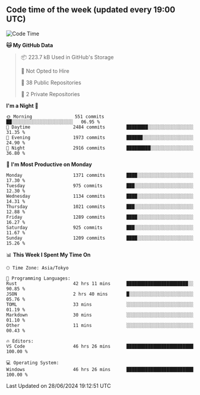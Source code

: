 ## Code time of the week (updated every 19:00 UTC)

<!--START_SECTION:waka-->
![Code Time](http://img.shields.io/badge/Code%20Time-3%2C329%20hrs%2018%20mins-blue)

**🐱 My GitHub Data** 

> 📦 223.7 kB Used in GitHub's Storage 
 > 
> 🚫 Not Opted to Hire
 > 
> 📜 38 Public Repositories 
 > 
> 🔑 2 Private Repositories 
 > 
**I'm a Night 🦉** 

```text
🌞 Morning                551 commits         ██░░░░░░░░░░░░░░░░░░░░░░░   06.95 % 
🌆 Daytime                2484 commits        ████████░░░░░░░░░░░░░░░░░   31.35 % 
🌃 Evening                1973 commits        ██████░░░░░░░░░░░░░░░░░░░   24.90 % 
🌙 Night                  2916 commits        █████████░░░░░░░░░░░░░░░░   36.80 % 
```
📅 **I'm Most Productive on Monday** 

```text
Monday                   1371 commits        ████░░░░░░░░░░░░░░░░░░░░░   17.30 % 
Tuesday                  975 commits         ███░░░░░░░░░░░░░░░░░░░░░░   12.30 % 
Wednesday                1134 commits        ████░░░░░░░░░░░░░░░░░░░░░   14.31 % 
Thursday                 1021 commits        ███░░░░░░░░░░░░░░░░░░░░░░   12.88 % 
Friday                   1289 commits        ████░░░░░░░░░░░░░░░░░░░░░   16.27 % 
Saturday                 925 commits         ███░░░░░░░░░░░░░░░░░░░░░░   11.67 % 
Sunday                   1209 commits        ████░░░░░░░░░░░░░░░░░░░░░   15.26 % 
```


📊 **This Week I Spent My Time On** 

```text
🕑︎ Time Zone: Asia/Tokyo

💬 Programming Languages: 
Rust                     42 hrs 11 mins      ███████████████████████░░   90.85 % 
JSON                     2 hrs 40 mins       █░░░░░░░░░░░░░░░░░░░░░░░░   05.76 % 
TOML                     33 mins             ░░░░░░░░░░░░░░░░░░░░░░░░░   01.19 % 
Markdown                 30 mins             ░░░░░░░░░░░░░░░░░░░░░░░░░   01.10 % 
Other                    11 mins             ░░░░░░░░░░░░░░░░░░░░░░░░░   00.43 % 

🔥 Editors: 
VS Code                  46 hrs 26 mins      █████████████████████████   100.00 % 

💻 Operating System: 
Windows                  46 hrs 26 mins      █████████████████████████   100.00 % 
```


 Last Updated on 28/06/2024 19:12:51 UTC
<!--END_SECTION:waka-->